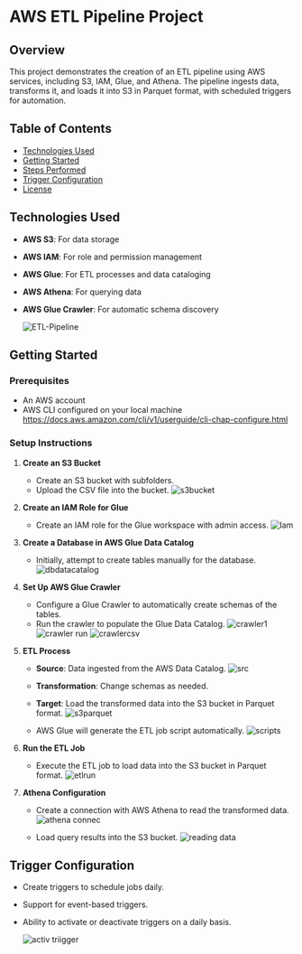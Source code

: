 # AWS ETL Pipeline Project

## Overview

This project demonstrates the creation of an ETL pipeline using AWS services, including S3, IAM, Glue, and Athena. The pipeline ingests data, transforms it, and loads it into S3 in Parquet format, with scheduled triggers for automation.

## Table of Contents

- [Technologies Used](#technologies-used)
- [Getting Started](#getting-started)
- [Steps Performed](#steps-performed)
- [Trigger Configuration](#trigger-configuration)
- [License](#license)

## Technologies Used

- **AWS S3**: For data storage
- **AWS IAM**: For role and permission management
- **AWS Glue**: For ETL processes and data cataloging
- **AWS Athena**: For querying data
- **AWS Glue Crawler**: For automatic schema discovery

  ![ETL-Pipeline](https://github.com/user-attachments/assets/d2d0bac1-08b7-4c50-8cd1-a6a7e94ba213)


## Getting Started

### Prerequisites

- An AWS account
- AWS CLI configured on your local machine
  https://docs.aws.amazon.com/cli/v1/userguide/cli-chap-configure.html

### Setup Instructions

1. **Create an S3 Bucket**
   
   - Create an S3 bucket with subfolders.
   - Upload the CSV file into the bucket.
     ![s3bucket](https://github.com/user-attachments/assets/1d17d7a8-c67d-4c60-ba2b-cfe9d8e7dca5)

3. **Create an IAM Role for Glue**
   
   - Create an IAM role for the Glue workspace with admin access.
     ![Iam](https://github.com/user-attachments/assets/da1f38bb-1a35-4522-b650-ba0a41d1e547)

4. **Create a Database in AWS Glue Data Catalog**
   
   - Initially, attempt to create tables manually for the database.
     ![dbdatacatalog](https://github.com/user-attachments/assets/b579273b-482b-4307-b39f-9711c320d915)

5. **Set Up AWS Glue Crawler**
   
   - Configure a Glue Crawler to automatically create schemas of the tables.
   - Run the crawler to populate the Glue Data Catalog.
     ![crawler1](https://github.com/user-attachments/assets/2eee1176-e63d-41d2-99f7-9a537d2f0d5c)
     ![crawler run](https://github.com/user-attachments/assets/2805ffdb-be32-46ea-8bdb-86d6ffcd4dcb)
     ![crawlercsv](https://github.com/user-attachments/assets/05890cad-088f-44bb-b5fb-639c18969555)


6. **ETL Process**
   
   - **Source**: Data ingested from the AWS Data Catalog.
     ![src](https://github.com/user-attachments/assets/354f4905-d1b1-402f-88eb-ad49d05c0546)

   - **Transformation**: Change schemas as needed.
     
   - **Target**: Load the transformed data into the S3 bucket in Parquet format.
     ![s3parquet](https://github.com/user-attachments/assets/98f6da32-e156-4b69-902a-b227a2203982)

   - AWS Glue will generate the ETL job script automatically.
     ![scripts](https://github.com/user-attachments/assets/804473ad-7807-4359-9102-c5ffb708b5ce)

7. **Run the ETL Job**
   
   - Execute the ETL job to load data into the S3 bucket in Parquet format.
     ![etlrun](https://github.com/user-attachments/assets/c82dffaf-5b10-4d27-92dd-d86ba9ddc8be)

8. **Athena Configuration**
   
   - Create a connection with AWS Athena to read the transformed data.
     ![athena connec](https://github.com/user-attachments/assets/5ba838bd-2ecb-483f-82fe-b17ddcdbbe72)

   - Load query results into the S3 bucket.
     ![reading data](https://github.com/user-attachments/assets/c95afcc4-562e-44be-a7bd-ed159bb4fe62)

## Trigger Configuration

- Create triggers to schedule jobs daily.
- Support for event-based triggers.
- Ability to activate or deactivate triggers on a daily basis.
  
  ![activ triigger](https://github.com/user-attachments/assets/81b26690-87b1-41fd-ac08-3afcc670cc28)



